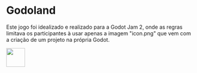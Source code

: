 # Godoland 

Este jogo foi idealizado e realizado para a Godot Jam 2, onde as regras limitava os participantes à usar apenas a imagem "icon.png" que vem com a criação de um projeto na própria Godot. 

<img src="https://user-images.githubusercontent.com/1646875/91680049-0b53b880-eb18-11ea-84f0-656e743e3a1c.png" width="50"/>
